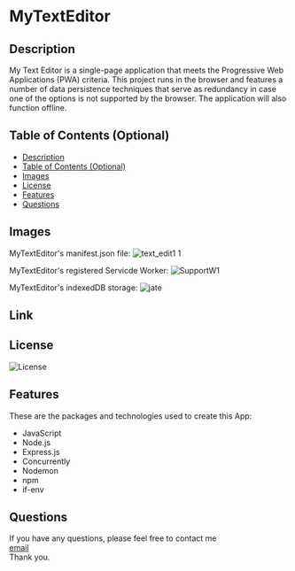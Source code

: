 # MyTextEditor


## Description

My Text Editor is a single-page application that meets the Progressive Web Applications (PWA) criteria. This project runs in the browser and features a number of data persistence techniques that serve as redundancy in case one of the options is not supported by the browser. The application will also function offline.


## Table of Contents (Optional)


  - [Description](#description)
  - [Table of Contents (Optional)](#table-of-contents-optional)
  - [Images](#images)
  - [License](#license)
  - [Features](#features)
  - [Questions](#questions)



## Images

MyTextEditor's manifest.json file:
![text_edit1 1](https://user-images.githubusercontent.com/94599271/166212335-cdc7faa9-8d77-45b3-8cd2-14d31e5f83cf.png)

MyTextEditor's registered Servicde Worker:
![SupportW1](https://user-images.githubusercontent.com/94599271/166212353-41e94f1f-1915-4345-bcbc-e5ec55739fbc.png)

MyTextEditor's indexedDB storage:
![jate](https://user-images.githubusercontent.com/94599271/166212359-2696f5a2-b5db-431b-8531-4829b22866e2.png)

## Link


## License


![License](https://img.shields.io/badge/License%20-ISC-yellow)


## Features

These are the packages and technologies used to create this App:

- JavaScript
- Node.js
- Express.js
- Concurrently
- Nodemon
- npm
- if-env

## Questions

If you have any questions, please feel free to contact me <br>
[email](mayrulara@hotmail.com) <br>
Thank you.
